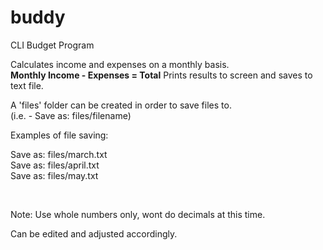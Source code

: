 # buddy  


CLI Budget Program



Calculates income and expenses on a monthly basis.  
**Monthly Income - Expenses = Total**
Prints results to screen and saves to text file.  

A 'files' folder can be created in order to save files to.  
(i.e. - Save as: files/filename)  

Examples of file saving:  

Save as: files/march.txt  
Save as: files/april.txt  
Save as: files/may.txt  
    
<br>  
    
Note: Use whole numbers only, wont do decimals at this time.  

Can be edited and adjusted accordingly.  

  
  
  

